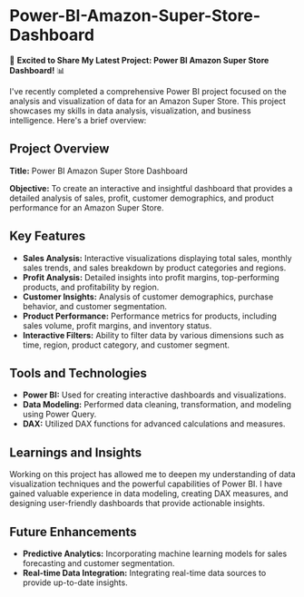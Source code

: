 # Power-BI-Amazon-Super-Store-Dashboard
🚀 **Excited to Share My Latest Project: Power BI Amazon Super Store Dashboard!** 📊

I've recently completed a comprehensive Power BI project focused on the analysis and visualization of data for an Amazon Super Store. This project showcases my skills in data analysis, visualization, and business intelligence. Here's a brief overview:

## Project Overview

**Title:** Power BI Amazon Super Store Dashboard

**Objective:** To create an interactive and insightful dashboard that provides a detailed analysis of sales, profit, customer demographics, and product performance for an Amazon Super Store.

## Key Features

- **Sales Analysis:** Interactive visualizations displaying total sales, monthly sales trends, and sales breakdown by product categories and regions.
- **Profit Analysis:** Detailed insights into profit margins, top-performing products, and profitability by region.
- **Customer Insights:** Analysis of customer demographics, purchase behavior, and customer segmentation.
- **Product Performance:** Performance metrics for products, including sales volume, profit margins, and inventory status.
- **Interactive Filters:** Ability to filter data by various dimensions such as time, region, product category, and customer segment.

## Tools and Technologies

- **Power BI:** Used for creating interactive dashboards and visualizations.
- **Data Modeling:** Performed data cleaning, transformation, and modeling using Power Query.
- **DAX:** Utilized DAX functions for advanced calculations and measures.

## Learnings and Insights

Working on this project has allowed me to deepen my understanding of data visualization techniques and the powerful capabilities of Power BI. I have gained valuable experience in data modeling, creating DAX measures, and designing user-friendly dashboards that provide actionable insights.

## Future Enhancements

- **Predictive Analytics:** Incorporating machine learning models for sales forecasting and customer segmentation.
- **Real-time Data Integration:** Integrating real-time data sources to provide up-to-date insights.
